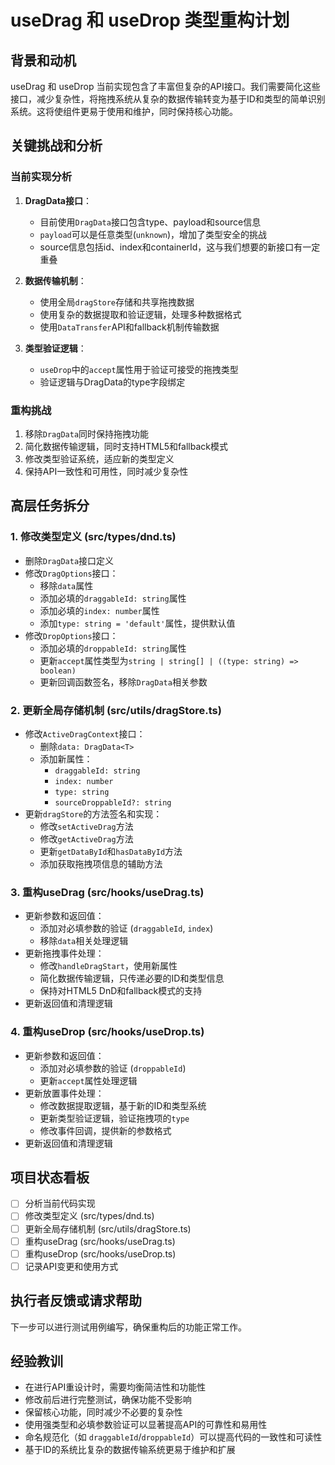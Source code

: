 # useDrag 和 useDrop 类型重构计划

## 背景和动机

 useDrag 和 useDrop 当前实现包含了丰富但复杂的API接口。我们需要简化这些接口，减少复杂性，将拖拽系统从复杂的数据传输转变为基于ID和类型的简单识别系统。这将使组件更易于使用和维护，同时保持核心功能。

## 关键挑战和分析

### 当前实现分析

1. **DragData接口**：
   - 目前使用`DragData`接口包含type、payload和source信息
   - `payload`可以是任意类型(`unknown`)，增加了类型安全的挑战
   - source信息包括id、index和containerId，这与我们想要的新接口有一定重叠

2. **数据传输机制**：
   - 使用全局`dragStore`存储和共享拖拽数据
   - 使用复杂的数据提取和验证逻辑，处理多种数据格式
   - 使用`DataTransfer`API和fallback机制传输数据

3. **类型验证逻辑**：
   - `useDrop`中的`accept`属性用于验证可接受的拖拽类型
   - 验证逻辑与DragData的type字段绑定

### 重构挑战

1. 移除`DragData`同时保持拖拽功能
2. 简化数据传输逻辑，同时支持HTML5和fallback模式
3. 修改类型验证系统，适应新的类型定义
4. 保持API一致性和可用性，同时减少复杂性

## 高层任务拆分

### 1. 修改类型定义 (src/types/dnd.ts)

- 删除`DragData`接口定义
- 修改`DragOptions`接口：
  - 移除`data`属性
  - 添加必填的`draggableId: string`属性
  - 添加必填的`index: number`属性
  - 添加`type: string = 'default'`属性，提供默认值
- 修改`DropOptions`接口：
  - 添加必填的`droppableId: string`属性
  - 更新`accept`属性类型为`string | string[] | ((type: string) => boolean)`
  - 更新回调函数签名，移除`DragData`相关参数

### 2. 更新全局存储机制 (src/utils/dragStore.ts)

- 修改`ActiveDragContext`接口：
  - 删除`data: DragData<T>`
  - 添加新属性：
    - `draggableId: string`
    - `index: number`
    - `type: string`
    - `sourceDroppableId?: string`
- 更新`dragStore`的方法签名和实现：
  - 修改`setActiveDrag`方法
  - 修改`getActiveDrag`方法
  - 更新`getDataById`和`hasDataById`方法
  - 添加获取拖拽项信息的辅助方法

### 3. 重构useDrag (src/hooks/useDrag.ts)

- 更新参数和返回值：
  - 添加对必填参数的验证 (`draggableId`, `index`)
  - 移除`data`相关处理逻辑
- 更新拖拽事件处理：
  - 修改`handleDragStart`，使用新属性
  - 简化数据传输逻辑，只传递必要的ID和类型信息
  - 保持对HTML5 DnD和fallback模式的支持
- 更新返回值和清理逻辑

### 4. 重构useDrop (src/hooks/useDrop.ts)

- 更新参数和返回值：
  - 添加对必填参数的验证 (`droppableId`)
  - 更新`accept`属性处理逻辑
- 更新放置事件处理：
  - 修改数据提取逻辑，基于新的ID和类型系统
  - 更新类型验证逻辑，验证拖拽项的`type`
  - 修改事件回调，提供新的参数格式
- 更新返回值和清理逻辑

## 项目状态看板

- [ ] 分析当前代码实现
- [ ] 修改类型定义 (src/types/dnd.ts)
- [ ] 更新全局存储机制 (src/utils/dragStore.ts)
- [ ] 重构useDrag (src/hooks/useDrag.ts)
- [ ] 重构useDrop (src/hooks/useDrop.ts)
- [ ] 记录API变更和使用方式

## 执行者反馈或请求帮助

下一步可以进行测试用例编写，确保重构后的功能正常工作。

## 经验教训

- 在进行API重设计时，需要均衡简洁性和功能性
- 修改前后进行完整测试，确保功能不受影响
- 保留核心功能，同时减少不必要的复杂性
- 使用强类型和必填参数验证可以显著提高API的可靠性和易用性
- 命名规范化（如 `draggableId`/`droppableId`）可以提高代码的一致性和可读性
- 基于ID的系统比复杂的数据传输系统更易于维护和扩展
